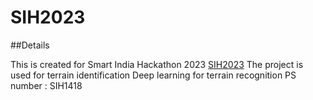 # SIH2023

##Details

This is created for Smart India Hackathon 2023 [SIH2023](https://www.sih.gov.in/sih2023PS)
The project is used for terrain identification
Deep learning for terrain recognition
PS number : SIH1418 